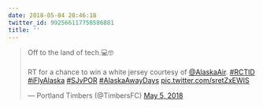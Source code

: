 ```yaml
---
date: 2018-05-04 20:46:18
twitter_id: 992566117758586881
title: ''
---
```


<blockquote class="twitter-tweet"><p lang="en" dir="ltr">Off to the land of tech.💻🤓<br><br>RT for a chance to win a white jersey courtesy of <a href="https://twitter.com/AlaskaAir?ref_src=twsrc%5Etfw">@AlaskaAir</a>. <a href="https://twitter.com/hashtag/RCTID?src=hash&amp;ref_src=twsrc%5Etfw">#RCTID</a> <a href="https://twitter.com/hashtag/iFlyAlaska?src=hash&amp;ref_src=twsrc%5Etfw">#iFlyAlaska</a> <a href="https://twitter.com/hashtag/SJvPOR?src=hash&amp;ref_src=twsrc%5Etfw">#SJvPOR</a> <a href="https://twitter.com/hashtag/AlaskaAwayDays?src=hash&amp;ref_src=twsrc%5Etfw">#AlaskaAwayDays</a> <a href="https://t.co/sretZxEWIS">pic.twitter.com/sretZxEWIS</a></p>&mdash; Portland Timbers (@TimbersFC) <a href="https://twitter.com/TimbersFC/status/992565702048415744?ref_src=twsrc%5Etfw">May 5, 2018</a></blockquote>
<script async src="https://platform.twitter.com/widgets.js" charset="utf-8"></script>
